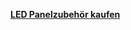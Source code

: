 [**LED Panelzubehör kaufen**](http://www.ledkia.com/de/kaufen-zubehor-fur-led-panels/524-befestigungsset-oberflache-fur-led-panels-60x60cm.html)